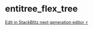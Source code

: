 # entitree_flex_tree

[Edit in StackBlitz next generation editor ⚡️](https://stackblitz.com/~/github.com/cchery2512/entitree_flex_tree)